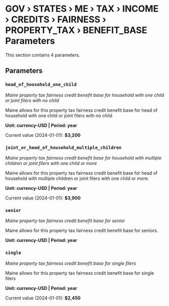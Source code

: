 # GOV › STATES › ME › TAX › INCOME › CREDITS › FAIRNESS › PROPERTY_TAX › BENEFIT_BASE Parameters

This section contains 4 parameters.

## Parameters

### `head_of_household_one_child`
*Maine property tax fairness credit benefit base for household with one child or joint filers with no child*

Maine allows for this property tax fairness credit benefit base for head of household with one child or joint filers with no child

**Unit: currency-USD | Period: year**

Current value (2024-01-01): **$3,200**


### `joint_or_head_of_household_multiple_children`
*Maine property tax fairness credit benefit base for household with multiple children or joint filers with one child or more*

Maine allows for this property tax fairness credit benefit base for head of household with multiple children or joint filers with one child or more.

**Unit: currency-USD | Period: year**

Current value (2024-01-01): **$3,900**


### `senior`
*Maine property tax fairness credit benefit base for senior*

Maine allows for this property tax fairness credit benefit base for seniors.

**Unit: currency-USD | Period: year**


### `single`
*Maine property tax fairness credit benefit base for single filers*

Maine allows for this property tax fairness credit benefit base for single filers

**Unit: currency-USD | Period: year**

Current value (2024-01-01): **$2,450**

